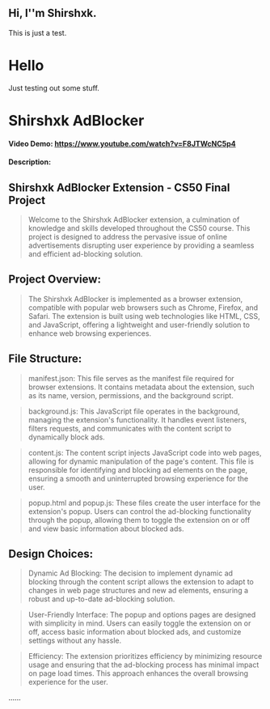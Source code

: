 ## Hi, I''m Shirshxk.
This is just a test.
# Hello
Just testing out some stuff.
# Shirshxk AdBlocker
#### Video Demo:  https://www.youtube.com/watch?v=F8JTWcNC5p4
#### Description:

## Shirshxk AdBlocker Extension - CS50 Final Project

> Welcome to the Shirshxk AdBlocker extension, a culmination of knowledge and skills developed throughout the CS50 course. This project is designed to address the pervasive issue of online advertisements disrupting user experience by providing a seamless and efficient ad-blocking solution.

## Project Overview:
> The Shirshxk AdBlocker is implemented as a browser extension, compatible with popular web browsers such as Chrome, Firefox, and Safari. The extension is built using web technologies like HTML, CSS, and JavaScript, offering a lightweight and user-friendly solution to enhance web browsing experiences.

## File Structure:

> manifest.json: This file serves as the manifest file required for browser extensions. It contains metadata about the extension, such as its name, version, permissions, and the background script.

> background.js: This JavaScript file operates in the background, managing the extension's functionality. It handles event listeners, filters requests, and communicates with the content script to dynamically block ads.

> content.js: The content script injects JavaScript code into web pages, allowing for dynamic manipulation of the page's content. This file is responsible for identifying and blocking ad elements on the page, ensuring a smooth and uninterrupted browsing experience for the user.

> popup.html and popup.js: These files create the user interface for the extension's popup. Users can control the ad-blocking functionality through the popup, allowing them to toggle the extension on or off and view basic information about blocked ads.

## Design Choices:

> Dynamic Ad Blocking: The decision to implement dynamic ad blocking through the content script allows the extension to adapt to changes in web page structures and new ad elements, ensuring a robust and up-to-date ad-blocking solution.

> User-Friendly Interface: The popup and options pages are designed with simplicity in mind. Users can easily toggle the extension on or off, access basic information about blocked ads, and customize settings without any hassle.

> Efficiency: The extension prioritizes efficiency by minimizing resource usage and ensuring that the ad-blocking process has minimal impact on page load times. This approach enhances the overall browsing experience for the user.

......
